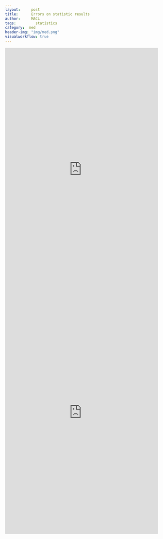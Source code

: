 ```yaml
---
layout:     post
title:      Errors on statistic results
author:     MACL
tags: 		  statistics
category:  med
header-img: "img/med.png"
visualworkflow: true
---
```


<iframe id="researcherrors" src=" http://journals.plos.org/plosmedicine/article?id=10.1371/journal.pmed.0020124"
style="border: non; width: 100%; height: 800px"
frameborder="0">
</iframe>

<iframe id="pitfalls" src=" http://www.claviusweb.net/pitfalls/"
style="border: non; width: 100%; height: 800px"
frameborder="0">
</iframe>
